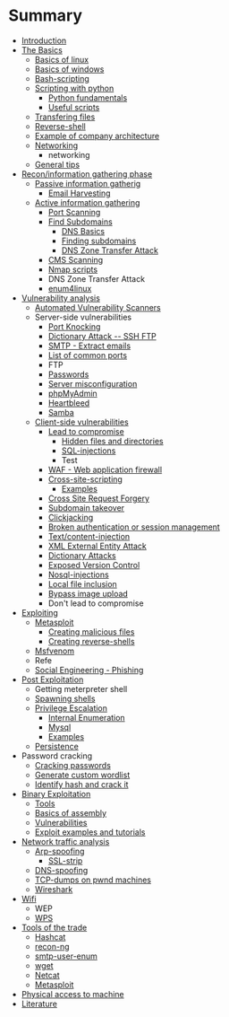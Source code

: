# Summary

* [Introduction](README.md)
* [The Basics](the_basics.md)
   * [Basics of linux](basics_of_linux.md)
   * [Basics of windows](basics_of_windows.md)
   * [Bash-scripting](bash-scripting.md)
   * [Scripting with python](scripting_with_python.md)
       * [Python fundamentals](python_fundamentals.md)
       * [Useful scripts](connections.md)
   * [Transfering files](transfering_files.md)
   * [Reverse-shell](reverse-shell.md)
   * [Example of company architecture](example_of_company_architecture.md)
   * [Networking](networking.md)
       * networking
   * [General tips](general_tips.md)
* [Recon/information gathering phase](scanning.md)
   * [Passive information gatherig](passive_information_gatherig.md)
       * [Email Harvesting](email_harvesting.md)
   * [Active information gathering](active_information_gathering.md)
       * [Port Scanning](port_scanning.md)
       * [Find Subdomains](find_subdomains.md)
           * [DNS Basics](dns_basics.md)
           * [Finding subdomains](finding_subdomains.md)
           * [DNS Zone Transfer Attack](dns_zone_transfer_attack.md)
       * [CMS Scanning](cms_scanning.md)
       * [Nmap scripts](nmap_scripts.md)
       * DNS Zone Transfer Attack
       * [enum4linux](enum4linux.md)
* [Vulnerability analysis](vulnerability_analysi1s.md)
   * [Automated Vulnerability Scanners](automated_vulnerability_scanners.md)
   * Server-side vulnerabilities
       * [Port Knocking](port_knocking.md)
       * [Dictionary Attack -- SSH FTP](dictionary_attack_--_ssh_ftp.md)
       * [SMTP - Extract emails](smtp_-_extract_emails.md)
       * [List of common ports](list_of_common_ports.md)
       * FTP
       * [Passwords](passwords.md)
       * [Server misconfiguration](server_misconfiguration.md)
       * [phpMyAdmin](phpmyadmin.md)
       * [Heartbleed](heartbleed.md)
       * [Samba](samba.md)
   * [Client-side vulnerabilities](web-services.md)
       * [Lead to compromise](lead_to_compromise.md)
           * [Hidden files and directories](web-scanning.md)
           * [SQL-injections](sql-injections.md)
           * Test
       * [WAF - Web application firewall](waf_-_web_application_firewall.md)
       * [Cross-site-scripting](cross-site-scripting.md)
           * [Examples](examplesXSS.md)
       * [Cross Site Request Forgery](cross_site_request_forgery.md)
       * [Subdomain takeover](subdomain_takeover.md)
       * [Clickjacking](clickjacking.md)
       * [Broken authentication or session management](broken_authentication_or_session_management.md)
       * [Text/content-injection](text-injection.md)
       * [XML External Entity Attack](xml_external_entity_attack.md)
       * [Dictionary Attacks](dictionary_attacks.md)
       * [Exposed Version Control](exposed_version_control.md)
       * [Nosql-injections](nosql-injections.md)
       * [Local file inclusion](local_file_inclusion.md)
       * [Bypass image upload](bypass_image_upload.md)
       * Don't lead to compromise
* [Exploiting](exploiting.md)
   * [Metasploit](msfconsole.md)
       * [Creating malicious files](creating_malicious_files.md)
       * [Creating reverse-shells](creating_reverse-shells.md)
   * [Msfvenom](msfvenom.md)
   * Refe
   * [Social Engineering - Phishing](social_engineering_-_phishing.md)
* [Post Exploitation](post_exploitation.md)
   * Getting meterpreter shell
   * [Spawning shells](spawning_shells.md)
   * [Privilege Escalation](privilege_escalation.md)
       * [Internal Enumeration](internal_enumeration.md)
       * [Mysql](mysql.md)
       * [Examples](examples.md)
   * [Persistence](persistence.md)
* Password cracking
   * [Cracking passwords](cracking_passwords.md)
   * [Generate custom wordlist](generate_custom_wordlist.md)
   * [Identify hash and crack it](identify_hash_and_crack_it.md)
* [Binary Exploitation](binary_exploitation2.md)
   * [Tools](tools.md)
   * [Basics of assembly](binary_exploitation.md)
   * [Vulnerabilities](vulnerabilities.md)
   * [Exploit examples and tutorials](exploit_examples_and_tutorials.md)
* [Network traffic analysis](network_traffic.md)
   * [Arp-spoofing](arp-spoofing.md)
       * [SSL-strip](ssl-strip.md)
   * [DNS-spoofing](dns-spoofing.md)
   * [TCP-dumps on pwnd machines](tcp-dumps_on_pwnd_machines.md)
   * [Wireshark](wireshark.md)
* [Wifi](wifi.md)
   * WEP
   * [WPS](wps.md)
* [Tools of the trade](tools_of_the_trade.md)
   * [Hashcat](hashcat.md)
   * [recon-ng](recon-ng.md)
   * [smtp-user-enum](smtp-user-enum.md)
   * [wget](wget.md)
   * [Netcat](netcat.md)
   * [Metasploit](metasploit.md)
* [Physical access to machine](physical_access_to_machine.md)
* [Literature](littearature.md)

